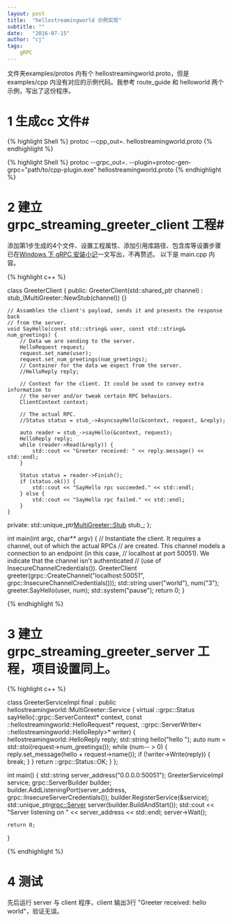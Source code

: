 ```yaml
---
layout: post
title:  "hellostreamingworld 示例实现"
subtitle: ""
date:   "2016-07-15" 
author: "cj"
tags:
    gRPC
---
```


 文件夹examples/protos 内有个 hellostreamingworld.proto，但是 examples/cpp 内没有对应的示例代码。我参考 route_guide 和 helloworld 两个示例，写出了这份程序。

# 1 生成cc 文件#
{% highlight Shell %}
protoc --cpp_out=. hellostreamingworld.proto 
{% endhighlight %}

{% highlight Shell %}
protoc --grpc_out=. --plugin=protoc-gen-grpc="path/to/cpp-plugin.exe" hellostreamingworld.proto
{% endhighlight %}

# 2 建立 grpc_streaming_greeter_client 工程#
添加第1步生成的4个文件、设置工程属性、添加引用库路径、包含库等设置步骤已在[Windows 下 gRPC 安装小记](http://wangyapeng.net/2016/07/12/install-gRPC-on-windows/)一文写出，不再赘述。
以下是 main.cpp 内容。

{% highlight c++ %}

class GreeterClient {
public:
	GreeterClient(std::shared_ptr<Channel> channel)
		: stub_(MultiGreeter::NewStub(channel)) {}

	// Assambles the client's payload, sends it and presents the response back
	// from the server.
	void SayHello(const std::string& user, const std::string& num_greetings) {
		// Data we are sending to the server.
		HelloRequest request;
		request.set_name(user);
		request.set_num_greetings(num_greetings);
		// Container for the data we expect from the server.
		//HelloReply reply;

		// Context for the client. It could be used to convey extra information to
		// the server and/or tweak certain RPC behaviors.
		ClientContext context;

		// The actual RPC.
		//Status status = stub_->AsyncsayHello(&context, request, &reply);

		auto reader = stub_->sayHello(&context, request);
		HelloReply reply;
		while (reader->Read(&reply)) {
			std::cout << "Greeter received: " << reply.message() << std::endl;
		}

		Status status = reader->Finish();
		if (status.ok()) {
			std::cout << "SayHello rpc succeeded." << std::endl;
		} else {
			std::cout << "SayHello rpc failed." << std::endl;
		}
	}

private:
	std::unique_ptr<MultiGreeter::Stub> stub_;
};



int main(int argc, char** argv) {
	// Instantiate the client. It requires a channel, out of which the actual RPCs
	// are created. This channel models a connection to an endpoint (in this case,
	// localhost at port 50051). We indicate that the channel isn't authenticated
	// (use of InsecureChannelCredentials()).
	GreeterClient greeter(grpc::CreateChannel("localhost:50051", grpc::InsecureChannelCredentials()));
	std::string user("world"), num("3");
	greeter.SayHello(user, num);
	std::system("pause");
	return 0;
}

{% endhighlight %}

# 3 建立 grpc_streaming_greeter_server 工程，项目设置同上。

{% highlight c++ %}

class GreeterServiceImpl final : public hellostreamingworld::MultiGreeter::Service
{
	virtual ::grpc::Status sayHello(::grpc::ServerContext* context, 
									const ::hellostreamingworld::HelloRequest* request, 
									::grpc::ServerWriter< ::hellostreamingworld::HelloReply>* writer) {
		hellostreamingworld::HelloReply reply;
		std::string hello("hello ");
		auto num = std::stoi(request->num_greetings());
		while (num-- > 0) {
			reply.set_message(hello + request->name());
			if (!writer->Write(reply)) {
				break;
			}
		}
		return ::grpc::Status::OK;
	}
};


int main()
{
	std::string server_address("0.0.0.0:50051");
	GreeterServiceImpl service;
	grpc::ServerBuilder builder;
	builder.AddListeningPort(server_address, grpc::InsecureServerCredentials());
	builder.RegisterService(&service);
	std::unique_ptr<grpc::Server> server(builder.BuildAndStart());
	std::cout << "Server listening on " << server_address << std::endl;
	server->Wait();


    return 0;
}

{% endhighlight %}

# 4 测试 #
先后运行 server 与 client 程序，client 输出3行 "Greeter received: hello world"，验证无误。

